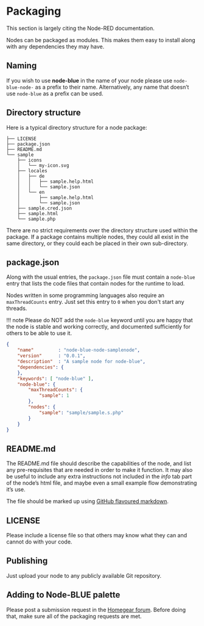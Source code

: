 # Packaging

This section is largely citing the Node-RED documentation.

Nodes can be packaged as modules. This makes them easy to install along with any dependencies they may have.

## Naming

If you wish to use **node-blue** in the name of your node please use `node-blue-node-` as a prefix to their name. Alternatively, any name that doesn’t use `node-blue` as a prefix can be used.

## Directory structure

Here is a typical directory structure for a node package:

```
├── LICENSE
├── package.json
├── README.md
└── sample
    ├── icons
    │   └── my-icon.svg
    ├── locales
    │   ├── de
    │   │   ├── sample.help.html
    │   │   └── sample.json
    │   └── en
    │       ├── sample.help.html
    │       └── sample.json
    ├── sample.cred.json
    ├── sample.html
    └── sample.php
```

There are no strict requirements over the directory structure used within the package. If a package contains multiple nodes, they could all exist in the same directory, or they could each be placed in their own sub-directory.

## package.json

Along with the usual entries, the `package.json` file must contain a `node-blue` entry that lists the code files that contain nodes for the runtime to load.

Nodes written in some programming languages also require an `maxThreadCounts` entry. Just set this entry to `0` when you don't start any threads.

!!! note
    Please do NOT add the `node-blue` keyword until you are happy that the node is stable and working correctly, and documented sufficiently for others to be able to use it.

```json
{
    "name"         : "node-blue-node-samplenode",
    "version"      : "0.0.1",
    "description"  : "A sample node for node-blue",
    "dependencies": {
    },
    "keywords": [ "node-blue" ],
    "node-blue": {
        "maxThreadCounts": {
            "sample": 1
        },
        "nodes": {
            "sample": "sample/sample.s.php"
        }
    }
}
```

## README.md

The README.md file should describe the capabilities of the node, and list any pre-requisites that are needed in order to make it function. It may also be useful to include any extra instructions not included in the *info* tab part of the node’s html file, and maybe even a small example flow demonstrating it’s use.

The file should be marked up using [GitHub flavoured markdown](https://help.github.com/articles/markdown-basics/).

## LICENSE

Please include a license file so that others may know what they can and cannot do with your code.

## Publishing

Just upload your node to any publicly available Git repository.

## Adding to Node-BLUE palette

Please post a submission request in the [Homegear forum](https://forum.homegear.eu). Before doing that, make sure all of the packaging requests are met.
